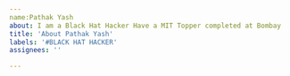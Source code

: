 ```yaml
---
name:Pathak Yash
about: I am a Black Hat Hacker Have a MIT Topper completed at Bombay 
title: 'About Pathak Yash'
labels: '#BLACK HAT HACKER'
assignees: ''

---
```



